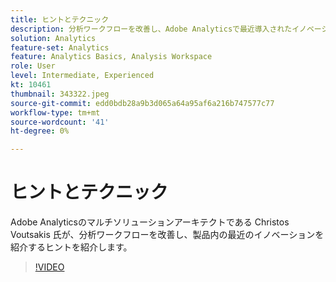 ```yaml
---
title: ヒントとテクニック
description: 分析ワークフローを改善し、Adobe Analyticsで最近導入されたイノベーションを強調するためのヒント
solution: Analytics
feature-set: Analytics
feature: Analytics Basics, Analysis Workspace
role: User
level: Intermediate, Experienced
kt: 10461
thumbnail: 343322.jpeg
source-git-commit: edd0bdb28a9b3d065a64a95af6a216b747577c77
workflow-type: tm+mt
source-wordcount: '41'
ht-degree: 0%

---
```


# ヒントとテクニック

Adobe Analyticsのマルチソリューションアーキテクトである Christos Voutsakis 氏が、分析ワークフローを改善し、製品内の最近のイノベーションを紹介するヒントを紹介します。

>[!VIDEO](https://video.tv.adobe.com/v/343322/?quality=12&learn=on)

